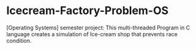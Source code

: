 # Icecream-Factory-Problem-OS
[Operating Systems] semester project: This multi-threaded Program in C language creates a simulation of Ice-cream shop that prevents race condition.
